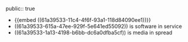public:: true

- {{embed ((61a39533-11c4-4f6f-93a1-118d84090ee1))}}
- ((61a39533-615a-47ee-929f-5e641ed55092)) is software in service
- ((61a39533-1a13-4198-b6bb-dc6a0dfba5cf)) is media in spread